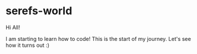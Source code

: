 # serefs-world

Hi All!

I am starting to learn how to code! This is the start of my journey.
Let's see how it turns out :) 
